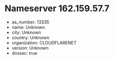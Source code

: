 # Nameserver 162.159.57.7

* as_number: 13335
* name: Unknown
* city: Unknown
* country: Unknown
* organization: CLOUDFLARENET
* version: Unknown
* dnssec: true
